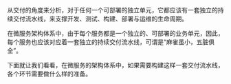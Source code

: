 从交付的角度来分析，对于任何一个可部署的独立单元，它都应该有一套独立的持续交付流水线，来支撑开发、测试、构建、部署与运维的生命周期。

在微服务架构体系中，由于每个服务都是一个独立的、可部署的业务单元，因此，每个服务也应该对应着一套独立的持续交付流水线，可谓是“麻雀虽小，五脏俱全”。

下面就让我们看看，在微服务的架构体系中，如果需要构建这样一套交付流水线，各个环节需要做什么样的准备。
